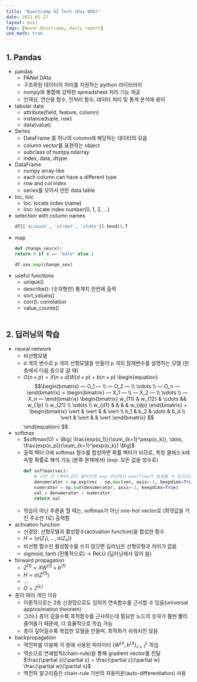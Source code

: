 ```yaml
---
title: "Boostcamp AI Tech (Day 008)"
date: 2021-01-27
layout: post
tags: [Naver Boostcamp, daily report]
use_math: true
---
```


## 1. Pandas

* pandas
    * PANel DAta
    * 구조화된 데이터의 처리를 지원하는 python 라이브러리
    * numpy와 통합해 강력한 spreadsheet 처리 기능 제공
    * 인덱싱, 연산용 함수, 전처리 함수, 데이터 처리 및 통계 분석에 용이
* tabular data
    * attribute(field, feature, column)
    * instance(tuple, row)
    * data(value)
* Series
    * DataFrame 중 하나의 column에 해당하는 데이터의 모음
    * column vector를 표현하는 object
    * subclass of numpy.ndarray
    * index, data, dtype
* DataFrame
    * numpy array-like
    * each column can have a different type
    * row and col index
    * series를 모아서 만든 data table
* loc, iloc
    * loc: locate index (name)
    * iloc: locate index number(0, 1, 2, ...)
* selection with column names
    ```python
    df[['account', 'street', 'state']].head().T
    ```
* map
    ```python
    def change_sex(x):
    return 0 if x == "male" else 1

    df.sex.map(change_sex)
    ```
* useful functions
    * unique()
    * describe(): (숫자형만) 통계치 한번에 출력
    * sort_values()
    * corr(): correlation
    * value_counts()
<br><br>

## 2. 딥러닝의 학습

* neural network
    * 비선형모델
    * d 개의 변수로 p 개의 선형모델을 만들어 p 개의 잠재변수를 설명하는 모델 (한 층에서 다음 층으로 갈 때)
    * $O(n \times p) = X(n \times d) W(d \times p) + b(n \times p)$
         \begin{equation}
        $$\begin{bmatrix} — O_1 — \\ — O_2 — \\ \vdots \\ — O_n — \end{bmatrix} = \begin{bmatrix} — X_1 — \\ — X_2 — \\ \vdots \\ — X_n — \end{bmatrix} \begin{bmatrix} w_{11} & w_{12} & \cdots && w_{1p} \\ w_{21} \\ \vdots \\ w_{d1} & & & & w_{dp} \end{bmatrix} + \begin{bmatrix} \vert & \vert & & \vert \\ b_1 & b_2 & \dots & b_d \\ \vert & \vert & & \vert \end{bmatrix} $$
        \end{equation} $$
* softmax
    * $softmax(O) = \Big( \frac{exp(o_1)}{\sum_{k=1}^pexp(o_k)}, \dots, \frac{exp(o_p)}{\sum_{k=1}^pexp(o_k)} \Big)$
    * 출력 벡터 O에 softmax 함수를 합성하면 확률 벡터가 되므로, 특정 클래스 k에 속할 확률로 해석 가능 (분류 문제에서) (exp: 모든 값을 양수로)
        ```python
        def softmax(vec):
            # 너무 큰 (벡터)값이 들어오면 exp 연산에서 overflow가 발생할 수 있으므로 max를 빼준다
            denumerator = np.exp(vec - np.max(vec, axis=-1, keepdims=True))
            numerator = np.sum(denumerator, axis=-1, keepdims=True)
            val = denumerator / numerator
            return val
        ```
    * 학습이 아닌 추론을 할 때는, softmax가 아닌 one-hot vector로 (최댓값을 가진 주소만 1로) 출력함
* activation function
    * 신경망: 선형모델과 활성함수(activation function)을 합성한 함수
    * $H = (\sigma(Z_1), \dots, \sigma(Z_n))$
    * 비선형 함수인 활성함수를 쓰지 않으면 딥러닝은 선형모형과 차이가 없음
    * sigmoid, tanh (전통적으로) -> ReLU (딥러닝에서 많이 씀)
* forward propagation
    * $Z^{(1)} = XW^{(1)} + b^{(1)}$
    * $H = \sigma(Z^{(1)})$
    * ...
    * $O = Z^{(L)}$
* 층이 여러 개인 이유
    * 이론적으로는 2층 신경망으로도 임의의 연속함수를 근사할 수 있음(universal approximation theorem)
    * 그러나 층이 깊을수록 목적함수를 근사하는데 필요한 노드의 숫자가 훨씬 빨리 줄어들기 때문에, 더 효율적으로 학습 가능
    * 층이 깊어질수록 복잡한 모델을 만들며, 최적화가 쉬워지진 않음
* backpropagation
    * 역전파를 이용해 각 층에 사용된 파라미터 $\left\{ W^{(\mathcal l)}, b^{(\mathcal l)} \right\}_{\mathcal l = 1}^L$ 학습
    * 역순으로 연쇄법칙(chain-rule)을 통해 gradient vector를 전달
        $\frac{\partial z}{\partial x} = \frac{\partial z}{\partial w} \frac{\partial w}{\partial x}$
    * 역전파 알고리즘은 chain-rule 기반의 자동미분(auto-differentiation) 사용
<br><br>